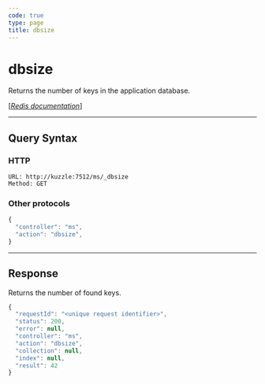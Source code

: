 ```yaml
---
code: true
type: page
title: dbsize
---
```


# dbsize



Returns the number of keys in the application database.

[[_Redis documentation_]](https://redis.io/commands/dbsize)

---

## Query Syntax

### HTTP

```http
URL: http://kuzzle:7512/ms/_dbsize
Method: GET
```

### Other protocols

```js
{
  "controller": "ms",
  "action": "dbsize",
}
```

---

## Response

Returns the number of found keys.

```js
{
  "requestId": "<unique request identifier>",
  "status": 200,
  "error": null,
  "controller": "ms",
  "action": "dbsize",
  "collection": null,
  "index": null,
  "result": 42
}
```
